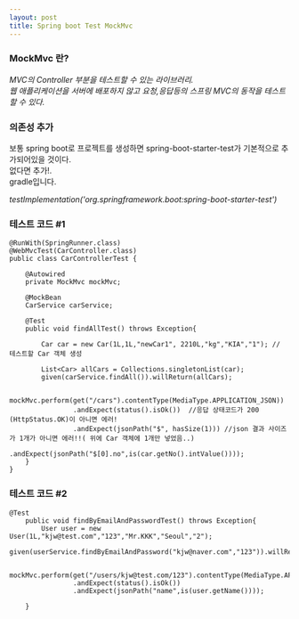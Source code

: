 ```yaml
---
layout: post
title: Spring boot Test MockMvc 
---
```


### MockMvc 란?  
*MVC의 Controller 부분을 테스트할 수 있는 라이브러리.*  
*웹 애플리케이션을 서버에 배포하지 않고 요청,응답등의 스프링 MVC의 동작을 테스트할 수 있다.*  

### 의존성 추가  
보통 spring boot로 프로젝트를 생성하면 spring-boot-starter-test가 기본적으로 추가되어있을 것이다.  
없다면 추가!.  
gradle입니다.  

*testImplementation('org.springframework.boot:spring-boot-starter-test')*  

### 테스트 코드 #1  

~~~   
@RunWith(SpringRunner.class)
@WebMvcTest(CarController.class)
public class CarControllerTest {

    @Autowired
    private MockMvc mockMvc;

    @MockBean
    CarService carService;

    @Test
    public void findAllTest() throws Exception{

        Car car = new Car(1L,1L,"newCar1", 2210L,"kg","KIA","1"); // 테스트할 Car 객체 생성

        List<Car> allCars = Collections.singletonList(car);
        given(carService.findAll()).willReturn(allCars);

        mockMvc.perform(get("/cars").contentType(MediaType.APPLICATION_JSON))
                .andExpect(status().isOk())  //응답 상태코드가 200 (HttpStatus.OK)이 아니면 에러!
                .andExpect(jsonPath("$", hasSize(1))) //json 결과 사이즈가 1개가 아니면 에러!!( 위에 Car 객체에 1개만 넣었음..)
                .andExpect(jsonPath("$[0].no",is(car.getNo().intValue())));
    }
}
~~~   

### 테스트 코드 #2 

~~~   
@Test
    public void findByEmailAndPasswordTest() throws Exception{
        User user = new User(1L,"kjw@test.com","123","Mr.KKK","Seoul","2");
        given(userService.findByEmailAndPassword("kjw@naver.com","123")).willReturn(user);

        mockMvc.perform(get("/users/kjw@test.com/123").contentType(MediaType.APPLICATION_JSON))
                .andExpect(status().isOk())
                .andExpect(jsonPath("name",is(user.getName())));

    }

~~~  
